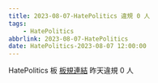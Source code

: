 ```yaml
---
title: 2023-08-07-HatePolitics 違規 0 人
tags:
    - HatePolitics
abbrlink: 2023-08-07-HatePolitics
date: HatePolitics-2023-08-07 12:00:00
---
```

HatePolitics 板 [板規連結](https://www.ptt.cc/bbs/HatePolitics/M.1617115262.A.D60.html)
昨天違規 0 人
